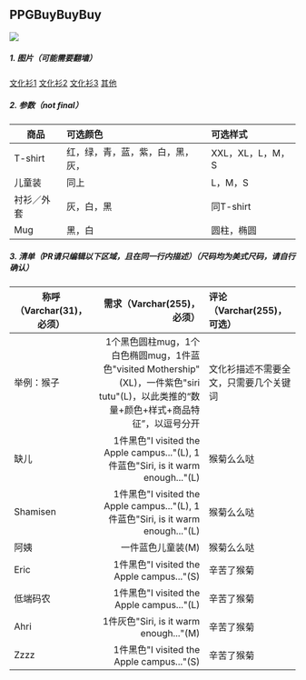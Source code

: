 ## PPGBuyBuyBuy
![](http://cdn.macrumors.com/article-new/2011/07/applecampusshirt-500x325.jpg)

##### 1. 图片（可能需要翻墙）
[文化衫1](http://www.cultofmac.com/175839/these-are-all-the-shirts-apple-sells-at-the-company-store-in-cupertino-gallery/)
[文化衫2](http://www.yelp.com/biz_photos/apple-store-cupertino-5?select=AhSBo5AgG5-xvaxizn9Kpg)
[文化衫3](http://www.cultofmac.com/426461/apple-only-sells-these-retrotastic-t-shirts-at-its-campus-store/)
[其他](https://www.google.com/search?q=apple+store+mugs&biw=1892&bih=682&source=lnms&tbm=isch&sa=X&ved=0ahUKEwjozrHUrMLMAhUS5mMKHZ-3AYMQ_AUIBygC#imgrc=nCVv58K_LcsdtM%3A)

##### 2. 参数（not final）
| 商品|可选颜色|可选样式|
| ------------- |:-------------| :-----|
| T-shirt|红，绿，青，蓝，紫，白，黑，灰，|XXL，XL，L，M，S|
| 儿童装|同上|L，M，S|
| 衬衫／外套|灰，白，黑|同T-shirt|
| Mug|黑，白|圆柱，椭圆|

##### 3. 清单（PR请只编辑以下区域，且在同一行内描述）（__尺码均为美式尺码，请自行确认__）
| 称呼（Varchar(31)，必须）| 需求（Varchar(255)，必须）| 评论（Varchar(255)，可选）|
| ------------- |-------------:| :-----|
| 举例：猴子       | 1个黑色圆柱mug，1个白色椭圆mug，1件蓝色"visited Mothership"(XL)，一件紫色"siri tutu"(L)，以此类推的“数量+颜色+样式+商品特征”，以逗号分开 |文化衫描述不需要全文，只需要几个关键词|
| 缺儿 | 1件黑色"I visited the Apple campus..."(L), 1件蓝色"Siri, is it warm enough..."(L) | 猴菊么么哒 |
| Shamisen | 1件黑色"I visited the Apple campus..."(L), 1件蓝色"Siri, is it warm enough..."(L) | 猴菊么么哒 |
| 阿姨	| 一件蓝色儿童装(M) | 猴菊么么哒 |
| Eric | 1件黑色"I visited the Apple campus..."(S) | 辛苦了猴菊 |
| 低端码农 | 1件黑色"I visited the Apple campus..."(L) | 辛苦了猴菊 |
| Ahri | 1件灰色"Siri, is it warm enough..."(M) | 辛苦了猴菊 |
| Zzzz | 1件黑色"I visited the Apple campus..."(S) | 辛苦了猴菊 |


